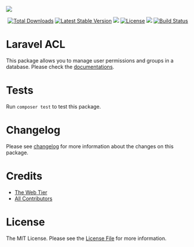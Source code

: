 <img src="/docs/.vuepress/public/">
<p align="center">
<a href="https://packagist.org/packages/mateusjunges/laravel-acl" target="_blank"><img src="https://poser.pugx.org/mateusjunges/laravel-acl/d/total.svg" alt="Total Downloads"></a>
<a href="https://packagist.org/packages/mateusjunges/laravel-acl" target="_blank"><img src="https://poser.pugx.org/mateusjunges/laravel-acl/v/stable.svg" alt="Latest Stable Version"></a>
<a href="https://codeclimate.com/github/mateusjunges/laravel-acl"><img src="https://codeclimate.com/github/mateusjunges/laravel-acl.svg"></a>
<a href="https://packagist.org/packages/mateusjunges/laravel-acl" target="_blank"><img src="https://poser.pugx.org/mateusjunges/laravel-acl/license.svg" alt="License"></a>
<a href="https://github.styleci.io/repos/175907190" target="_blank"><img src="https://github.styleci.io/repos/175907190/shield?style=flat"></a>
<a href="https://travis-ci.org/mateusjunges/laravel-acl"><img src="https://img.shields.io/travis/mateusjunges/laravel-acl/master.svg?style=flat" alt="Build Status"></a>
</p>

# Laravel ACL

This package allows you to manage user permissions and groups in a database.
Please check the [documentations](https://mateusjunges.github.io/laravel-acl).

# Tests

Run `composer test` to test this package.
 
# Changelog

Please see [changelog](https://github.com/mateusjunges/laravel-acl/blob/master/CHANGELOG.md) for more information about the changes on this package.

# Credits

- [The Web Tier](https://thewebtier.com/laravel/understanding-roles-permissions-laravel/)
- [All Contributors](https://github.com/mateusjunges/laravel-acl/graphs/contributors)

# License
The MIT License. Please see the [License File](https://github.com/mateusjunges/laravel-acl/blob/master/LICENSE) for more information.
